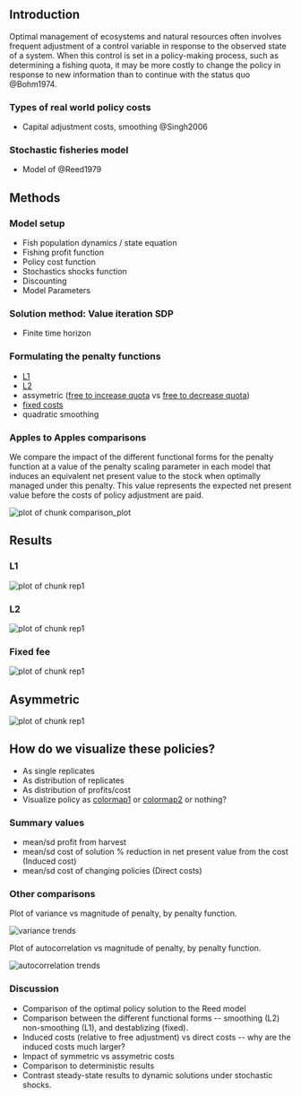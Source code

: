 ## Introduction

Optimal management of ecosystems and natural resources often involves frequent adjustment of a control variable in response to the observed state of a system.  When this control is set in a policy-making process, such as determining a fishing quota, it may be more costly to change the policy in response to new information than to continue with the status quo @Bohm1974. 

### Types of real world policy costs

* Capital adjustment costs, smoothing @Singh2006

### Stochastic fisheries model 

* Model of @Reed1979

## Methods 

### Model setup

* Fish population dynamics / state equation 
* Fishing profit function
* Policy cost function
* Stochastics shocks function
* Discounting
* Model Parameters

### Solution method: Value iteration SDP

* Finite time horizon

### Formulating the penalty functions

* [L1](https://github.com/cboettig/pdg_control/blob/master/inst/examples/policycosts/L1.md)
* [L2](https://github.com/cboettig/pdg_control/blob/master/inst/examples/policycosts/L2.md)
* assymetric ([free to increase quota](https://github.com/cboettig/pdg_control/blob/master/inst/examples/policycosts/free_increase.md) vs [free to decrease quota](https://github.com/cboettig/pdg_control/blob/master/inst/examples/policycosts/free_decrease.md)) 
* [fixed costs](https://github.com/cboettig/pdg_control/blob/master/inst/examples/policycosts/fixed.md)
* quadratic smoothing

### Apples to Apples comparisons

We compare the impact of the different functional forms for the penalty function at a value of the penalty scaling parameter in each model that induces an equivalent net present value to the stock when optimally managed under this penalty.  This value represents the expected net present value before the costs of policy adjustment are paid. 

![plot of chunk comparison_plot](http://farm8.staticflickr.com/7217/7258601130_c2fc0bcfa4_o.png) 


## Results 

### L1

![plot of chunk rep1](http://farm8.staticflickr.com/7096/7258516896_5c89f034d5_o.png) 


### L2

![plot of chunk rep1](http://farm8.staticflickr.com/7214/7258563112_2f5f9ffecd_o.png) 


### Fixed fee

![plot of chunk rep1](http://farm8.staticflickr.com/7093/7258506664_d6235e5f8e_o.png) 


## Asymmetric

![plot of chunk rep1](http://farm8.staticflickr.com/7076/7258432026_d6f8179f54_o.png) 


##  How do we visualize these policies?

* As single replicates
* As distribution of replicates
* As distribution of profits/cost
* Visualize policy as [colormap1](https://a248.e.akamai.net/camo.github.com/c08160f9c375b916507740264bcd8be87259815e/687474703a2f2f6661726d382e737461746963666c69636b722e636f6d2f373233352f373235383531383739325f326330306365326165655f6f2e706e67) or [colormap2](https://a248.e.akamai.net/camo.github.com/b0754b0e121edb0a8b3a79d7e46c951b84d52f48/687474703a2f2f6661726d382e737461746963666c69636b722e636f6d2f373231312f373235383531393235365f663833623537363264635f6f2e706e67) or nothing?


### Summary values 

* mean/sd profit from harvest
* mean/sd cost of solution % reduction in net present value from the cost (Induced cost)
* mean/sd cost of changing policies (Direct costs) 


### Other comparisons

Plot of variance vs magnitude of penalty, by penalty function.

![variance trends](http://farm8.staticflickr.com/7224/6850042286_ef81b74acc_o.png) 

Plot of autocorrelation vs magnitude of penalty, by penalty function. 

![autocorrelation trends](http://farm8.staticflickr.com/7248/6996165783_41c9894bdb_o.png) 


### Discussion 

* Comparison of the optimal policy solution to the Reed model
* Comparison between the different functional forms -- smoothing (L2) non-smoothing (L1), and destablizing (fixed). 
* Induced costs (relative to free adjustment) vs direct costs -- why are the induced costs much larger?
* Impact of symmetric vs assymetric costs
* Comparison to deterministic results
* Contrast steady-state results to dynamic solutions under stochastic shocks. 


